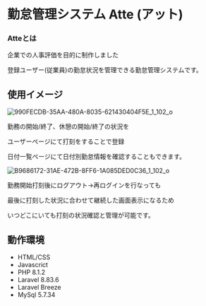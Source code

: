 # 勤怠管理システム Atte (アット)
### Atteとは
企業での人事評価を目的に制作しました

登録ユーザー(従業員)の勤怠状況を管理できる勤怠管理システムです。

## 使用イメージ

![990FECDB-35AA-480A-8035-621430404F5E_1_102_o](https://user-images.githubusercontent.com/96050078/167598036-a4eabdc8-ed0f-4ea6-8eae-fd24cf690f48.jpeg)

勤務の開始/終了、休憩の開始/終了の状況を

ユーザーページにて打刻をすることで登録

日付一覧ページにて日付別勤怠情報を確認することもできます。

![B9686172-31AE-472B-8FF6-1A085DED0C36_1_102_o](https://user-images.githubusercontent.com/96050078/167597938-064edbc3-9ae2-48fe-a7af-56f0108602d0.jpeg)

勤務開始打刻後にログアウト→再ログインを行なっても

最後に打刻した状況に合わせて継続した画面表示になるため

いつどこにいても打刻の状況確認と管理が可能です。

## 動作環境

* HTML/CSS
* Javascrict
* PHP 8.1.2
* Laravel 8.83.6
* Laravel Breeze
* MySql 5.7.34
